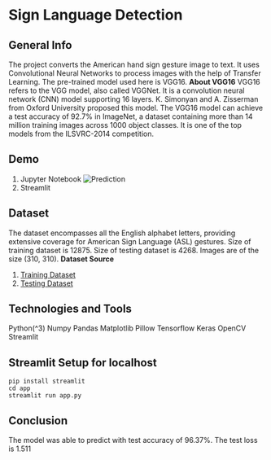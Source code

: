 # Sign Language Detection
## General Info
The project converts the American hand sign gesture image to text. It uses Convolutional Neural Networks to process images with the help of Transfer Learning. The pre-trained model used here is VGG16.
**About VGG16**
VGG16 refers to the VGG model, also called VGGNet. It is a convolution neural network (CNN) model supporting 16 layers. K. Simonyan and A. Zisserman from Oxford University proposed this model. The VGG16 model can achieve a test accuracy of 92.7% in ImageNet, a dataset containing more than 14 million training images across 1000 object classes. It is one of the top models from the ILSVRC-2014 competition. 
## Demo
1. Jupyter Notebook
![Prediction](https://github.com/chetan0220/sign_language_detection/assets/97821311/d4a9ebfd-7aed-4a9d-ac30-5f032a8048d7)
2. Streamlit
## Dataset 
The dataset encompasses all the English alphabet letters, providing extensive coverage for American Sign Language (ASL) gestures. Size of training dataset is 12875. Size of testing dataset is 4268. Images are of the size (310, 310).
**Dataset Source**
1. [Training Dataset](https://drive.google.com/drive/u/0/folders/1-XTAjPPRPFeRqu3848z8dMXaolILWizn)
2. [Testing Dataset](https://drive.google.com/drive/u/0/folders/18e1F1n1SWPF8lUF8pCKdUzSzKAbmSbVN)
## Technologies and Tools
Python(^3)
Numpy
Pandas
Matplotlib
Pillow
Tensorflow
Keras
OpenCV
Streamlit
## Streamlit Setup for localhost
```
pip install streamlit
cd app
streamlit run app.py
```
## Conclusion
The model was able to predict with test accuracy of 96.37%. The test loss is 1.511 
